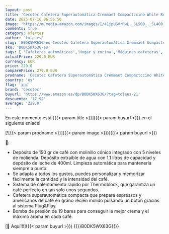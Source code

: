 ```yaml
---
layout: post
title: 'Cecotec Cafetera Superautomática Cremmaet Compactccino White Rose  19 Bares  Sistema Thermoblock  Grano recién molido con Plug&Play  Depósito 150gr café con molinillo  1 1 L agua  400ml leche'
date: 2025-07-16 06:56:50
image: 'https://m.media-amazon.com/images/I/41jpUGVrRwL._SL500_._SL400_.jpg'
comments: true
category: ofertas
author: 'tole.es'
slug: 'B0DK5WX63G-es Cecotec Cafetera Superautomática Cremmaet Compactccino...'
sku: 'B0DK5WX63G-es'
tags: [ 'Cafeteras automáticas','Hogar y cocina','Máquinas cafeteras','Utensilios para café y té','cafetera','cecotec','🇪🇸', ]
actualPrice: 229.0 EUR
currency: EUR
price: 229.0
comparePrice: 279.0 EUR
prodname: 'Cecotec Cafetera Superautomática Cremmaet Compactccino White Rose  19 Bares  Sistema Thermoblock  Grano recién molido con Plug&Play  Depósito 150gr café con molinillo  1 1 L agua  400ml leche'
country: 'es'
flag: '🇪🇸'
brand: 'Cecotec'
buyurl: 'https://www.amazon.es/dp/B0DK5WX63G/?tag=tolees-21'
descuento: '17.92'
average: '229.0'
---
```


En este momento está [{{< param title >}}]({{< param buyurl >}}) en el siguiente enlace!

[![{{< param prodname >}}]({{< param image >}})]({{< param buyurl >}})

🔎:

- Depósito de 150 gr de café con molinillo cónico integrado con 5 niveles de molienda. Depósito extraíble de agua con 1,1 litros de capacidad y depósito de leche de 400ml. Limpieza automática para mantenerla siempre a punto.
- Se adapta a todos los gustos, puedes personalizar y memorizar fácilmente la cantidad y la intensidad del café.
- Sistema de calentamiento rápido por Thermoblock, que garantiza un café perfecto en tan solo unos segundos.
- Cafetera superautomática compacta que prepara espressos y americanos de café en grano recién molido pulsando un botón gracias al sistema Plug&Play.
- Bomba de presión de 19 bares para conseguir la mejor crema y el máximo aroma en cada café.

[🛒 Aquí!!!]({{< param buyurl >}})
{{<world>}}B0DK5WX63G{{</world>}}
